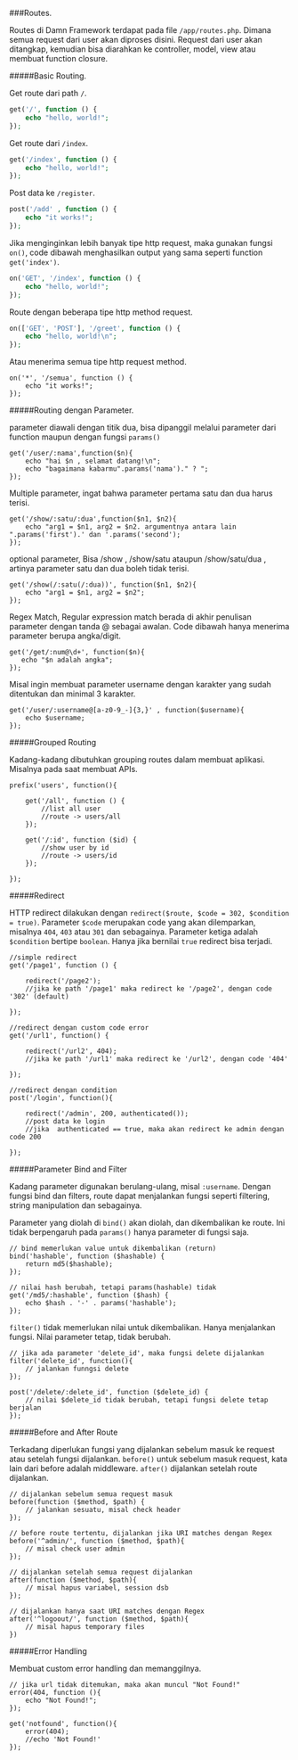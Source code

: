 ###Routes.

Routes di Damn Framework terdapat pada file `/app/routes.php`. Dimana semua request dari user akan diproses disini. Request dari user akan ditangkap, kemudian bisa diarahkan ke controller, model, view atau membuat function closure.

#####Basic Routing.

Get route dari path `/`.
```php
get('/', function () {
	echo "hello, world!";
});
```

Get route dari `/index`.
```php 
get('/index', function () {
	echo "hello, world!";
});
```

Post data ke `/register`.
```php
post('/add' , function () {
	echo "it works!";
});
```

Jika menginginkan lebih banyak tipe http request, maka gunakan fungsi `on()`, code dibawah menghasilkan output yang sama seperti function `get('index')`.
```php
on('GET', '/index', function () {
	echo "hello, world!";
});
```

Route dengan beberapa tipe http method request.
```php
on(['GET', 'POST'], '/greet', function () {
	echo "hello, world!\n";
});
```

Atau menerima semua tipe http request method.
```
on('*', '/semua', function () {
	echo "it works!";
});

```


#####Routing dengan Parameter.

parameter diawali dengan titik dua, bisa dipanggil melalui parameter dari function maupun dengan fungsi `params()`
```
get('/user/:nama',function($n){
	echo "hai $n , selamat datang!\n";
	echo "bagaimana kabarmu".params('nama')." ? ";
});
```

Multiple parameter, ingat bahwa parameter pertama satu dan dua harus terisi.
```
get('/show/:satu/:dua',function($n1, $n2){
	echo "arg1 = $n1, arg2 = $n2. argumentnya antara lain ".params('first').' dan '.params('second');
});
```

optional parameter, Bisa /show , /show/satu ataupun /show/satu/dua , artinya parameter satu dan dua boleh tidak terisi.
``` 
get('/show(/:satu(/:dua))', function($n1, $n2){
	echo "arg1 = $n1, arg2 = $n2";
});
```

Regex Match, Regular expression match berada di akhir penulisan parameter dengan tanda @ sebagai awalan. Code dibawah hanya menerima parameter berupa angka/digit.
```
get('/get/:num@\d+', function($n){
   echo "$n adalah angka";
});
```

Misal ingin membuat parameter username dengan karakter yang sudah ditentukan dan minimal 3 karakter.
``` 
get('/user/:username@[a-z0-9_-]{3,}' , function($username){
	echo $username;
});

```

#####Grouped Routing

Kadang-kadang dibutuhkan grouping routes dalam membuat aplikasi. Misalnya pada saat membuat APIs.

```
prefix('users', function(){
	
	get('/all', function () {
		//list all user
		//route -> users/all
	});

	get('/:id', function ($id) {
		//show user by id
		//route -> users/id
	});

});
```

#####Redirect

HTTP redirect dilakukan dengan `redirect($route, $code = 302, $condition = true)`. Parameter `$code` merupakan code yang akan dilemparkan, misalnya `404`, `403` atau `301` dan sebagainya. Parameter ketiga adalah `$condition` bertipe `boolean`. Hanya jika bernilai `true` redirect bisa terjadi.

```
//simple redirect
get('/page1', function () {
	
	redirect('/page2');
	//jika ke path '/page1' maka redirect ke '/page2', dengan code '302' (default)

});

//redirect dengan custom code error
get('/url1', function() {
	
	redirect('/url2', 404);
	//jika ke path '/url1' maka redirect ke '/url2', dengan code '404'
	
});

//redirect dengan condition
post('/login', function(){
	
	redirect('/admin', 200, authenticated());
	//post data ke login
	//jika  authenticated == true, maka akan redirect ke admin dengan code 200

});
```

#####Parameter Bind and Filter

Kadang parameter digunakan berulang-ulang, misal `:username`. Dengan fungsi bind dan filters, route dapat menjalankan fungsi seperti filtering, string manipulation dan sebagainya.

Parameter yang diolah di `bind()` akan diolah, dan dikembalikan ke route. Ini tidak berpengaruh pada `params()` hanya parameter di fungsi saja.

```
// bind memerlukan value untuk dikembalikan (return)
bind('hashable', function ($hashable) {
	return md5($hashable);
});

// nilai hash berubah, tetapi params(hashable) tidak
get('/md5/:hashable', function ($hash) {
	echo $hash . '-' . params('hashable');
});
```

`filter()` tidak memerlukan nilai untuk dikembalikan. Hanya menjalankan fungsi. Nilai parameter tetap, tidak berubah.

```
// jika ada parameter 'delete_id', maka fungsi delete dijalankan
filter('delete_id', function(){
	// jalankan funngsi delete
});

post('/delete/:delete_id', function ($delete_id) {
	// nilai $delete_id tidak berubah, tetapi fungsi delete tetap berjalan
});
```


#####Before and After Route

Terkadang diperlukan fungsi yang dijalankan sebelum masuk ke request atau setelah fungsi dijalankan. `before()` untuk sebelum masuk request, kata lain dari before adalah middleware. `after()` dijalankan setelah route dijalankan.


```
// dijalankan sebelum semua request masuk
before(function ($method, $path) {
	// jalankan sesuatu, misal check header
});

// before route tertentu, dijalankan jika URI matches dengan Regex
before('^admin/', function ($method, $path){
	// misal check user admin
});

// dijalankan setelah semua request dijalankan
after(function ($method, $path){
	// misal hapus variabel, session dsb
});

// dijalankan hanya saat URI matches dengan Regex
after('^logoout/', function ($method, $path){
	// misal hapus temporary files
})
```

#####Error Handling

Membuat custom error handling dan memanggilnya.
```
// jika url tidak ditemukan, maka akan muncul "Not Found!"
error(404, function (){
	echo "Not Found!";
});

get('notfound', function(){
	error(404);
	//echo 'Not Found!'
});
```
